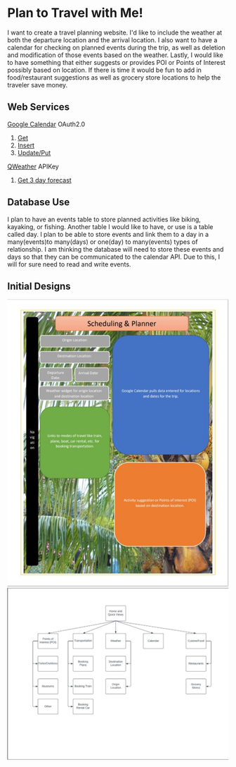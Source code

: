 Plan to Travel with Me!
=======================

I want to create a travel planning website. I'd like to include the weather at both the departure location and the arrival location. I also want to have a calendar for checking on planned events during the trip, as well as deletion and modification of those events based on the weather. Lastly, I would like to have something that either suggests or provides POI or Points of Interest possibly based on location. If there is time it would be fun to add in food/restaurant suggestions as well as grocery store locations to help the traveler save money.

Web Services
------------
[Google Calendar](https://developers.google.com/calendar) OAuth2.0

1. [Get](https://www.googleapis.com/calendar/v3/calendars/calendarId/events/eventId)
2. [Insert](https://www.googleapis.com/calendar/v3/calendars/calendarId/events)
3. [Update/Put](https://www.googleapis.com/calendar/v3/calendars/calendarId/events/eventId)

[QWeather](https://dev.qweather.com/en/) APIKey

1. [Get 3 day forecast](https://api.qweather.com/v7/weather/3d?[params])

Database Use
----------

I plan to have an events table to store planned activities like biking, kayaking, or fishing. Another table I would like to have, or use is a table called day. I plan to be able to store events and link them to a day in a many(events)to many(days) or one(day) to many(events) types of relationship. I am thinking the database will need to store these events and days so that they can be communicated to the calendar API. Due to this, I will for sure need to read and write events.

Initial Designs
---------------

![Site Map](./Sample_Page_Layout.JPG)
![Sample Page Layout](./Site_Map.JPG)